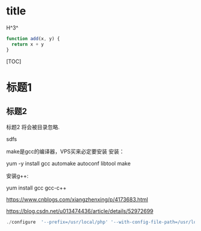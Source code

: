 

# title

H^3^

```javascript {.line-numbers}
function add(x, y) {
  return x + y
}
```

[TOC]

# 标题1
## 标题2 
标题2 将会被目录忽略.

<!-- slide -->
sdfs

<!-- slide -->

make是gcc的编译器，VPS买来必定要安装
安装：

yum -y install gcc automake autoconf libtool make

安装g++:

yum install gcc gcc-c++



https://www.cnblogs.com/xiangzhenxing/p/4173683.html


https://blog.csdn.net/u013474436/article/details/52972699

```javascript {.line-numbers}
./configure  '--prefix=/usr/local/php' '--with-config-file-path=/usr/local/php/etc'  '--with-mysqli=mysqlnd' '--with-freetype-dir' '--with-jpeg-dir' '--with-png-dir' '--with-zlib' '--with-libxml-dir=/usr' '--enable-xml' '--disable-rpath' '--enable-bcmath' '--enable-shmop' '--enable-sysvsem' '--enable-inline-optimization' '--with-curl' '--enable-mbregex' '--enable-fpm' '--enable-mbstring'   '--with-openssl' '--with-mhash' '--enable-pcntl' '--enable-sockets'  '--with-xmlrpc' '--enable-zip' '--enable-soap' '--with-pdo-mysql' --disable-fileinfo && make && make install
```
